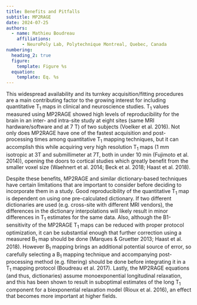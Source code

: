 ```yaml
---
title: Benefits and Pitfalls
subtitle: MP2RAGE
date: 2024-07-25
authors:
  - name: Mathieu Boudreau
    affiliations:
      - NeuroPoly Lab, Polytechnique Montreal, Quebec, Canada
numbering:
  heading_2: true
  figure:
    template: Figure %s
  equation:
    template: Eq. %s
---
```



This widespread availability and its turnkey acquisition/fitting procedures are a main contributing factor to the growing interest for including quantitative T<sub>1</sub> maps in clinical and neuroscience studies. T<sub>1</sub> values measured using MP2RAGE showed  high levels of reproducibility for the brain in an inter- and intra-site study at eight sites (same MRI hardware/software and at 7 T) of two subjects (Voelker et al. 2016). Not only does MP2RAGE have one of the fastest acquisition and post-processing times among quantitative T<sub>1</sub> mapping techniques, but it can accomplish this while acquiring very high resolution T<sub>1</sub> maps (1 mm isotropic at 3T and submillimeter at 7T, both in under 10 min (Fujimoto et al. 2014)), opening the doors to cortical studies which greatly benefit from the smaller voxel size (Waehnert et al. 2014; Beck et al. 2018; Haast et al. 2018).


Despite these benefits, MP2RAGE and similar dictionary-based techniques have certain limitations that are important to consider before deciding to incorporate them in a study. Good reproducibility of the quantitative T<sub>1</sub> map is dependent on using one pre-calculated dictionary. If two different dictionaries are used (e.g. cross-site with different MRI vendors), the differences in the dictionary interpolations will likely result in minor differences in T<sub>1</sub> estimates for the same data. Also, although the B1-sensitivity of the MP2RAGE T<sub>1</sub> maps can be reduced with proper protocol optimization, it can be substantial enough that further correction using a measured B<sub>1</sub> map should be done (Marques & Gruetter 2013; Haast et al. 2018). However B<sub>1</sub> mapping brings an additional potential source of error, so carefully selecting a B<sub>1</sub> mapping technique and accompanying post-processing method (e.g. filtering) should be done before integrating it in a T<sub>1</sub> mapping protocol (Boudreau et al. 2017). Lastly, the MP2RAGE equations (and thus, dictionaries) assume monoexponential longitudinal relaxation, and this has been shown to result in suboptimal estimates of the long T<sub>1</sub> component for a biexponential relaxation model (Rioux et al. 2016), an effect that becomes more important at higher fields.